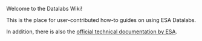 Welcome to the Datalabs Wiki!

This is the place for user-contributed how-to guides on using ESA Datalabs.

In addition, there is also the [official technical documentation by ESA](https://datalabs.esa.int/help).